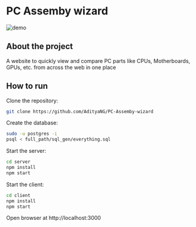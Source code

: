 # PC Assemby wizard

![demo](https://github.com/AdityaNG/PC-Assemby-wizard/blob/master/media/demo.gif?raw=true)

## About the project

A website to quickly view and compare PC parts like CPUs, Motherboards, GPUs, etc. from across the web in one place

## How to run

Clone the repository:

```bash
git clone https://github.com/AdityaNG/PC-Assemby-wizard
```

Create the database:

```bash
sudo -u postgres -i
psql < full_path/sql_gen/everything.sql
```

Start the server:

```bash
cd server
npm install
npm start
```

Start the client:

```bash
cd client
npm install
npm start
```

Open browser at http://localhost:3000